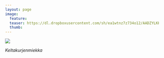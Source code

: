 ```yaml
---
layout: page
image:
  feature:
  teaser: https://dl.dropboxusercontent.com/sh/ea1wtnz7z734o12/AADZYLKH1CfnIbzrc6wN8kAUa/luontokuvat/kes%C3%A4/2/DSC28245-245px.jpg
  thumb:
---
```


[![](https://dl.dropboxusercontent.com/sh/ea1wtnz7z734o12/AAAuSsnzwVDWWx1PowzTZtrva/luontokuvat/kes%C3%A4/2/DSC28245-800px.jpg)](https://dl.dropboxusercontent.com/sh/ea1wtnz7z734o12/AABvVPfzcPASF8p2ZsVp-yaca/luontokuvat/kes%C3%A4/2/DSC28245.jpg)

*Keltakurjenmiekka*
